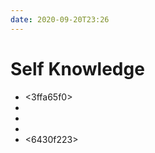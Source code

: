 ```yaml
---
date: 2020-09-20T23:26
---
```


# Self Knowledge

- <3ffa65f0>
- <feb550a7>
- <a7b54be3>
- <def89707>
- <6430f223>
